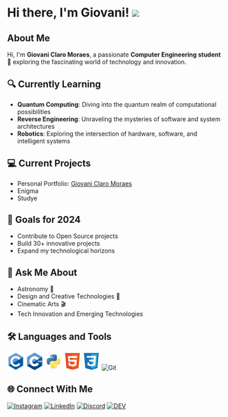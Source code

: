# Hi there, I'm Giovani! <img src="https://raw.githubusercontent.com/iampavangandhi/iampavangandhi/master/gifs/Hi.gif" width="30px">

## About Me
Hi, I'm **Giovani Claro Moraes**, a passionate **Computer Engineering student** 🚀 exploring the fascinating world of technology and innovation.

## 🔍 Currently Learning
- **Quantum Computing**: Diving into the quantum realm of computational possibilities
- **Reverse Engineering**: Unraveling the mysteries of software and system architectures
- **Robotics**: Exploring the intersection of hardware, software, and intelligent systems

## 💻 Current Projects
- Personal Portfolio: [Giovani Claro Moraes](https://giovaniclaromoraes.vercel.app/)
- Enigma
- Studye

## 🎯 Goals for 2024
- Contribute to Open Source projects
- Build 30+ innovative projects
- Expand my technological horizons

## 💬 Ask Me About
- Astronomy 🔭
- Design and Creative Technologies 🎨
- Cinematic Arts 🎬
- Tech Innovation and Emerging Technologies

## 🛠️ Languages and Tools
<p align="left">
    <img src="https://raw.githubusercontent.com/devicons/devicon/55609aa5bd817ff167afce0d965585c92040787a/icons/c/c-original.svg" alt="C" width="40" height="40"/>
    <img src="https://raw.githubusercontent.com/devicons/devicon/55609aa5bd817ff167afce0d965585c92040787a/icons/cplusplus/cplusplus-original.svg" alt="C++" width="40" height="40"/>
    <img src="https://raw.githubusercontent.com/devicons/devicon/55609aa5bd817ff167afce0d965585c92040787a/icons/python/python-original.svg" alt="Python" width="40" height="40"/>
    <img src="https://raw.githubusercontent.com/devicons/devicon/55609aa5bd817ff167afce0d965585c92040787a/icons/html5/html5-original.svg" alt="HTML5" width="40" height="40"/>
    <img src="https://raw.githubusercontent.com/devicons/devicon/55609aa5bd817ff167afce0d965585c92040787a/icons/css3/css3-original.svg" alt="CSS3" width="40" height="40"/>
    <img src="https://www.vectorlogo.zone/logos/git-scm/git-scm-icon.svg" alt="Git" width="40" height="40"/>
</p>

## 🌐 Connect With Me
[![Instagram](https://img.shields.io/badge/Instagram-%23E4405F.svg?style=for-the-badge&logo=Instagram&logoColor=white)](https://www.instagram.com/mrgiovaniii/)
[![LinkedIn](https://img.shields.io/badge/LinkedIn-%230077B5.svg?style=for-the-badge&logo=linkedin&logoColor=white)](https://linkedin.com/in/mrgiovanii)
[![Discord](https://img.shields.io/badge/Discord-%237289DA.svg?style=for-the-badge&logo=discord&logoColor=white)](https://discord.gg/33fgGSn8wP)
[![DEV](https://img.shields.io/badge/DEV-%23000000.svg?style=for-the-badge&logo=devdotto&logoColor=white)](https://dev.to/krydelmany)
